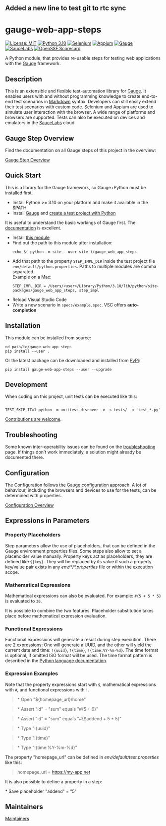 ## Added a new line to test git to rtc sync

# gauge-web-app-steps

[![License: MIT](https://img.shields.io/badge/License-MIT-blue.svg)](./LICENCE)
[![Python 3.10](https://img.shields.io/badge/Python-3.10-blue.svg?logo=python&logoColor=white)](https://www.python.org/downloads/release/python-31012/)
[![Selenium](https://img.shields.io/badge/-Selenium-blue?logo=selenium&logoColor=white)](https://github.com/SeleniumHQ)
[![Appium](https://img.shields.io/badge/-Appium-blue)](https://github.com/appium)
[![Gauge](https://img.shields.io/badge/Framework-Gauge-blue)](https://github.com/getgauge)
[![SauceLabs](https://img.shields.io/badge/Cloud-SauceLabs-blue)](https://saucelabs.com)
[![OpenSSF Scorecard](https://api.securityscorecards.dev/projects/github.com/IBM/gauge-web-app-steps/badge)](https://securityscorecards.dev/viewer/?uri=github.com/IBM/gauge-web-app-steps)

A Python module, that provides re-usable steps for testing web applications with the [Gauge](https://gauge.org/) framework.

## Description

This is an extensible and flexible test-automation library for [Gauge](https://gauge.org). It enables users with and without programming knowledge to create end-to-end test scenarios in [Markdown](https://www.markdownguide.org/) syntax. Developers can still easily extend their test scenarios with custom code. Selenium and Appium are used to simulate user interaction with the browser. A wide range of platforms and browsers are supported. Tests can also be executed on devices and emulators in the [SauceLabs](https://saucelabs.com) cloud.

## Gauge Step Overview

Find the documentation on all Gauge steps of this project in the overview:

[Gauge Step Overview](./docs/STEPS.md)

## Quick Start

This is a library for the Gauge framework, so Gauge+Python must be installed first.

* Install Python >= 3.10 on your platform and make it available in the \$PATH
* Install [Gauge](https://docs.gauge.org/getting_started/installing-gauge.html?language=python&ide=vscode) and [create a test project with Python](https://docs.gauge.org/getting_started/create-test-project.html?os=macos&language=python&ide=vscode)

It is useful to understand the basic workings of Gauge first. The [documentation](https://docs.gauge.org/?os=macos&language=python&ide=vscode) is excellent.

* Install [this module](#installation)
* Find out the path to this module after installation:
  ```shell
  echo $( python -m site --user-site )/gauge_web_app_steps
  ```
* Add that path to the property `STEP_IMPL_DIR` inside the test project file `env/default/python.properties`. Paths to multiple modules are comma separated.\
  Example on a Mac:
  ```
  STEP_IMPL_DIR = /Users/<user>/Library/Python/3.10/lib/python/site-packages/gauge_web_app_steps, step_impl
  ```
* Reload Visual Studio Code
* Write a new scenario in `specs/example.spec`. VSC offers **auto-completion**

## Installation

This module can be installed from source:

```shell
cd path/to/gauge-web-app-steps
pip install --user .
```

Or the latest package can be downloaded and installed from [PyPi](https://pypi.org/project/gauge-web-app-steps/):

```shell
pip install gauge-web-app-steps --user --upgrade
```

## Development

When coding on this project, unit tests can be executed like this:

```shell

TEST_SKIP_IT=1 python -m unittest discover -v -s tests/ -p 'test_*.py'
```

[Contributions are welcome](./docs/CONTRIBUTING.md).

## Troubleshooting

Some known inter-operability issues can be found on the [troubleshooting](./docs/TROUBLESHOOTING.md) page. If things don't work immediately, a solution might already be documented there.

## Configuration

The Configuration follows the [Gauge configuration](https://docs.gauge.org/configuration.html?os=linux&language=python&ide=vscode) approach.
A lot of behaviour, including the browsers and devices to use for the tests, can be determined with properties.

[Configuration Overview](./docs/CONFIG.md)

## Expressions in Parameters

### Property Placeholders

Step parameters allow the use of placeholders, that can be defined in the Gauge environment properties files. Some steps also allow to set a placeholder value manually. Property keys act as placeholders, they are defined like `${key}`. They will be replaced by its value if such a property key/value pair exists in any _env/\*/\*.properties_ file or within the execution scope.

### Mathematical Expressions

Mathematical expressions can also be evaluated. For example: `#{5 + 5 * 5}` is evaluated to `30`.

It is possible to combine the two features. Placeholder substitution takes place before mathematical expression evaluation.

### Functional Expressions

Functional expressions will generate a result during step execution. There are 2 expressions: One will generate a UUID, and the other will yield the current date and time: `!{uuid}`, `!{time}`, `!{time:%Y-%m-%d}`. The time format is optional, if omitted ISO format will be used. The time format pattern is described in the [Python language documentation](https://docs.python.org/3.10/library/time.html#time.strftime).

### Expression Examples

Note that the property expressions start with `$`, mathematical expressions with `#`, and functional expressions with `!`.

> \* Open "\${homepage_url}/home"

> \* Assert "id" = "sum" equals "#{5 + 6}"

> \* Assert "id" = "sum" equals "#{$addend + 5 * 5}"

> \* Type "!{uuid}"

> \* Type "!{time}"

> \* Type "!{time:%Y-%m-%d}"

The property "homepage_url" can be defined in _env/default/test.properties_ like this:

> homepage_url = https://my-app.net

It is also possible to define a property in a step:

\* Save placeholder "addend" = "5"

## Maintainers

[Maintainers](./docs/MAINTAINERS.md)
